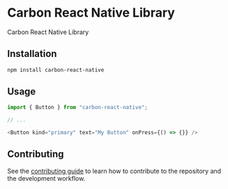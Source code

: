 # Carbon React Native Library
Carbon React Native Library
## Installation

```sh
npm install carbon-react-native
```

## Usage

```js
import { Button } from "carbon-react-native";

// ...

<Button kind="primary" text="My Button" onPress={() => {}} />
```

## Contributing

See the [contributing guide](CONTRIBUTING.md) to learn how to contribute to the repository and the development workflow.
